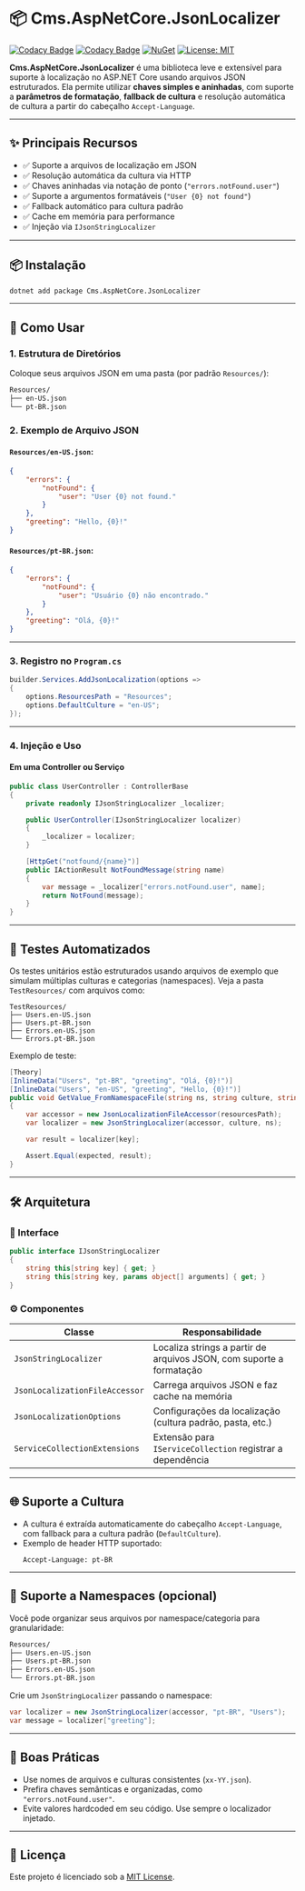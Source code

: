 # 📦 Cms.AspNetCore.JsonLocalizer

[![Codacy Badge](https://app.codacy.com/project/badge/Grade/25eb91ad8ce54cc7839e099a9723c52f)](https://app.codacy.com/gh/cmssantos/aspnetcore-jsonlocalizer/dashboard?utm_source=gh&utm_medium=referral&utm_content=&utm_campaign=Badge_grade)
[![Codacy Badge](https://app.codacy.com/project/badge/Coverage/25eb91ad8ce54cc7839e099a9723c52f)](https://app.codacy.com/gh/cmssantos/aspnetcore-jsonlocalizer/dashboard?utm_source=gh&utm_medium=referral&utm_content=&utm_campaign=Badge_coverage)
[![NuGet](https://img.shields.io/nuget/v/Cms.AspNetCore.JsonLocalizer.svg)](https://www.nuget.org/packages/Cms.AspNetCore.JsonLocalizer)
[![License: MIT](https://img.shields.io/badge/License-MIT-yellow.svg)](LICENSE)

**Cms.AspNetCore.JsonLocalizer** é uma biblioteca leve e extensível para suporte à localização no ASP.NET Core usando arquivos JSON estruturados. Ela permite utilizar **chaves simples e aninhadas**, com suporte a **parâmetros de formatação**, **fallback de cultura** e resolução automática de cultura a partir do cabeçalho `Accept-Language`.

---

## ✨ Principais Recursos

-  ✅ Suporte a arquivos de localização em JSON
-  ✅ Resolução automática da cultura via HTTP
-  ✅ Chaves aninhadas via notação de ponto (`"errors.notFound.user"`)
-  ✅ Suporte a argumentos formatáveis (`"User {0} not found"`)
-  ✅ Fallback automático para cultura padrão
-  ✅ Cache em memória para performance
-  ✅ Injeção via `IJsonStringLocalizer`

---

## 📦 Instalação

```bash
dotnet add package Cms.AspNetCore.JsonLocalizer
```

---

## 🚀 Como Usar

### 1. Estrutura de Diretórios

Coloque seus arquivos JSON em uma pasta (por padrão `Resources/`):

```bash
Resources/
├── en-US.json
└── pt-BR.json
```

### 2. Exemplo de Arquivo JSON

#### `Resources/en-US.json`:

```json
{
    "errors": {
        "notFound": {
            "user": "User {0} not found."
        }
    },
    "greeting": "Hello, {0}!"
}
```

#### `Resources/pt-BR.json`:

```json
{
    "errors": {
        "notFound": {
            "user": "Usuário {0} não encontrado."
        }
    },
    "greeting": "Olá, {0}!"
}
```

---

### 3. Registro no `Program.cs`

```csharp
builder.Services.AddJsonLocalization(options =>
{
    options.ResourcesPath = "Resources";
    options.DefaultCulture = "en-US";
});
```

---

### 4. Injeção e Uso

#### Em uma Controller ou Serviço

```csharp
public class UserController : ControllerBase
{
    private readonly IJsonStringLocalizer _localizer;

    public UserController(IJsonStringLocalizer localizer)
    {
        _localizer = localizer;
    }

    [HttpGet("notfound/{name}")]
    public IActionResult NotFoundMessage(string name)
    {
        var message = _localizer["errors.notFound.user", name];
        return NotFound(message);
    }
}
```

---

## 🧪 Testes Automatizados

Os testes unitários estão estruturados usando arquivos de exemplo que simulam múltiplas culturas e categorias (namespaces). Veja a pasta `TestResources/` com arquivos como:

```
TestResources/
├── Users.en-US.json
├── Users.pt-BR.json
├── Errors.en-US.json
└── Errors.pt-BR.json
```

Exemplo de teste:

```csharp
[Theory]
[InlineData("Users", "pt-BR", "greeting", "Olá, {0}!")]
[InlineData("Users", "en-US", "greeting", "Hello, {0}!")]
public void GetValue_FromNamespaceFile(string ns, string culture, string key, string expected)
{
    var accessor = new JsonLocalizationFileAccessor(resourcesPath);
    var localizer = new JsonStringLocalizer(accessor, culture, ns);

    var result = localizer[key];

    Assert.Equal(expected, result);
}
```

---

## 🛠 Arquitetura

### 🔑 Interface

```csharp
public interface IJsonStringLocalizer
{
    string this[string key] { get; }
    string this[string key, params object[] arguments] { get; }
}
```

### ⚙️ Componentes

| Classe                         | Responsabilidade                                                     |
| ------------------------------ | -------------------------------------------------------------------- |
| `JsonStringLocalizer`          | Localiza strings a partir de arquivos JSON, com suporte a formatação |
| `JsonLocalizationFileAccessor` | Carrega arquivos JSON e faz cache na memória                         |
| `JsonLocalizationOptions`      | Configurações da localização (cultura padrão, pasta, etc.)           |
| `ServiceCollectionExtensions`  | Extensão para `IServiceCollection` registrar a dependência           |

---

## 🌐 Suporte a Cultura

-  A cultura é extraída automaticamente do cabeçalho `Accept-Language`, com fallback para a cultura padrão (`DefaultCulture`).
-  Exemplo de header HTTP suportado:
    ```
    Accept-Language: pt-BR
    ```

---

## 🧩 Suporte a Namespaces (opcional)

Você pode organizar seus arquivos por namespace/categoria para granularidade:

```bash
Resources/
├── Users.en-US.json
├── Users.pt-BR.json
├── Errors.en-US.json
└── Errors.pt-BR.json
```

Crie um `JsonStringLocalizer` passando o namespace:

```csharp
var localizer = new JsonStringLocalizer(accessor, "pt-BR", "Users");
var message = localizer["greeting"];
```

---

## 🧼 Boas Práticas

-  Use nomes de arquivos e culturas consistentes (`xx-YY.json`).
-  Prefira chaves semânticas e organizadas, como `"errors.notFound.user"`.
-  Evite valores hardcoded em seu código. Use sempre o localizador injetado.

---

## 📄 Licença

Este projeto é licenciado sob a [MIT License](LICENSE).
